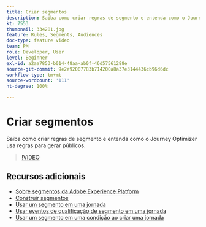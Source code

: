 ```yaml
---
title: Criar segmentos
description: Saiba como criar regras de segmento e entenda como o Journey Optimizer usa regras para gerar públicos.
kt: 7553
thumbnail: 334281.jpg
feature: Rules, Segments, Audiences
doc-type: feature video
team: PM
role: Developer, User
level: Beginner
exl-id: a2aa7853-b014-48aa-ab0f-46d57561288e
source-git-commit: 9e2e92007783b714200a8a37e3144436cb96d6dc
workflow-type: tm+mt
source-wordcount: '111'
ht-degree: 100%

---
```


# Criar segmentos

Saiba como criar regras de segmento e entenda como o Journey Optimizer usa regras para gerar públicos.

>[!VIDEO](https://video.tv.adobe.com/v/334281?quality=12)

## Recursos adicionais

* [Sobre segmentos da Adobe Experience Platform](https://experienceleague.adobe.com/docs/journey-optimizer/using/segment/segments/about-segments.html?lang=pt-BR)
* [Construir segmentos](https://experienceleague.adobe.com/docs/journey-optimizer/using/segment/segments/creating-a-segment.html?lang=pt-BR)
* [Usar um segmento em uma jornada](https://experienceleague.adobe.com/docs/journey-optimizer/using/orchestrate-journeys/about-journey-building/read-segment.html?lang=pt-BR)
* [Usar eventos de qualificação de segmento em uma jornada](https://experienceleague.adobe.com/docs/journey-optimizer/using/orchestrate-journeys/about-journey-building/segment-qualification-events.html?lang=pt-BR)
* [Usar um segmento em uma condição ao criar uma jornada](https://experienceleague.adobe.com/docs/journey-optimizer/using/orchestrate-journeys/about-journey-building/condition-activity.html?lang=br#using-a-segment)
